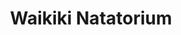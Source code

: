 ---
pid: ch144
title: Waikiki Natatorium
location_transcription: 
coordinates: "[-75.162966895138, 39.952352402915]"
zipcode: '96816'
gen_neighborhood: 
neighborhood: 
outside_phl: 'Honolulu HI '
age: '74'
age_range: 70+
instagram: 
image_file_name: ch_144.jpg
proposal_transcription: |-
  It [Waikiki Natatorium] is a swimming pool for the community - all can use it. It's the early WWI monument that isn't a guy on a horse. It's useful - community comes together in it - literally. Built in 1922 Duke Kahanamoku, Buster Crabbe, +Johnny Weissmuller worked out there, getting ready for the Olympics.
  Please do something that all can USE and enjoy.
topic: Person,Inclusivity,Sports,Unity
topic_summary: 0, 0, 0, 0
type: Infrastructure,Space,Conceptual,Memorial
keywords_other: community, communal use
credit: Peggy Krock
image_labels: 
twitter: 
facebook: 
permalink: "/monuments/ch144/"
layout: item-page
---